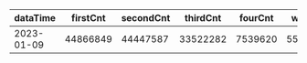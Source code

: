 |dataTime|firstCnt|secondCnt|thirdCnt|fourCnt|winCnt|vrate|wrate|
|-|-|-|-|-|-|-|-|
|2023-01-09|44866849|44447587|33522282|7539620|5588675|88.7%|11.8%|